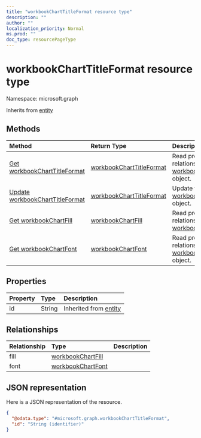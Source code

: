 ```yaml
---
title: "workbookChartTitleFormat resource type"
description: ""
author: ""
localization_priority: Normal
ms.prod: ""
doc_type: resourcePageType
---
```


# workbookChartTitleFormat resource type


Namespace: microsoft.graph




Inherits from [entity](../resources/entity.md)

## Methods
|Method|Return Type|Description|
|:---|:---|:---|
|[Get workbookChartTitleFormat](../api/workbookcharttitleformat-get.md)|[workbookChartTitleFormat](../resources/workbookcharttitleformat.md)|Read properties and relationships of the [workbookChartTitleFormat](../resources/workbookcharttitleformat.md) object.|
|[Update workbookChartTitleFormat](../api/workbookcharttitleformat-update.md)|[workbookChartTitleFormat](../resources/workbookcharttitleformat.md)|Update the properties of a [workbookChartTitleFormat](../resources/workbookcharttitleformat.md) object.|
|[Get workbookChartFill](../api/workbookchartfill-get.md)|[workbookChartFill](../resources/workbookchartfill.md)|Read properties and relationships of the [workbookChartFill](../resources/workbookchartfill.md) object.|
|[Get workbookChartFont](../api/workbookchartfont-get.md)|[workbookChartFont](../resources/workbookchartfont.md)|Read properties and relationships of the [workbookChartFont](../resources/workbookchartfont.md) object.|

## Properties
|Property|Type|Description|
|:---|:---|:---|
|id|String| Inherited from [entity](../resources/entity.md)|

## Relationships
|Relationship|Type|Description|
|:---|:---|:---|
|fill|[workbookChartFill](../resources/workbookchartfill.md)||
|font|[workbookChartFont](../resources/workbookchartfont.md)||

## JSON representation
Here is a JSON representation of the resource.
<!-- {
  "blockType": "resource",
  "keyProperty": "id",
  "@odata.type": "microsoft.graph.workbookChartTitleFormat",
  "baseType": "microsoft.graph.entity",
  "openType": false
}
-->
``` json
{
  "@odata.type": "#microsoft.graph.workbookChartTitleFormat",
  "id": "String (identifier)"
}
```

